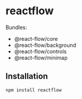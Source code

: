 # reactflow

Bundles:

* @react-flow/core
* @react-flow/background
* @react-flow/controls
* @react-flow/minimap


## Installation 

```sh 
npm install reactflow
```


